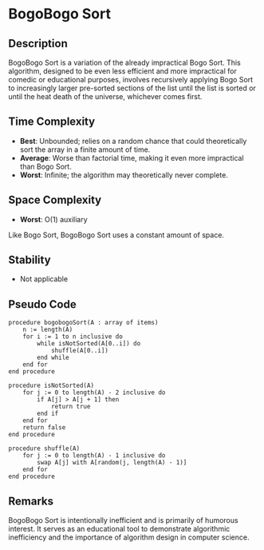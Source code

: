 # BogoBogo Sort

## Description

BogoBogo Sort is a variation of the already impractical Bogo Sort. This algorithm, designed to be even less efficient and more impractical for comedic or educational purposes, involves recursively applying Bogo Sort to increasingly larger pre-sorted sections of the list until the list is sorted or until the heat death of the universe, whichever comes first.

## Time Complexity

- **Best**: Unbounded; relies on a random chance that could theoretically sort the array in a finite amount of time.
- **Average**: Worse than factorial time, making it even more impractical than Bogo Sort.
- **Worst**: Infinite; the algorithm may theoretically never complete.

## Space Complexity

- **Worst**: O(1) auxiliary

Like Bogo Sort, BogoBogo Sort uses a constant amount of space.

## Stability

- Not applicable

## Pseudo Code

```plaintext
procedure bogobogoSort(A : array of items)
    n := length(A)
    for i := 1 to n inclusive do
        while isNotSorted(A[0..i]) do
            shuffle(A[0..i])
        end while
    end for
end procedure

procedure isNotSorted(A)
    for j := 0 to length(A) - 2 inclusive do
        if A[j] > A[j + 1] then
            return true
        end if
    end for
    return false
end procedure

procedure shuffle(A)
    for j := 0 to length(A) - 1 inclusive do
        swap A[j] with A[random(j, length(A) - 1)]
    end for
end procedure
```

## Remarks

BogoBogo Sort is intentionally inefficient and is primarily of humorous interest. It serves as an educational tool to demonstrate algorithmic inefficiency and the importance of algorithm design in computer science.
